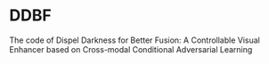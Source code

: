 # DDBF
The code of Dispel Darkness for Better Fusion: A Controllable Visual Enhancer based on Cross-modal Conditional Adversarial Learning
